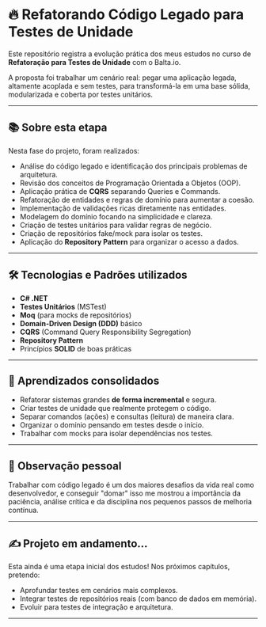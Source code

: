 # 🔥 Refatorando Código Legado para Testes de Unidade

Este repositório registra a evolução prática dos meus estudos no curso de **Refatoração para Testes de Unidade** com o Balta.io.

A proposta foi trabalhar um cenário real: pegar uma aplicação legada, altamente acoplada e sem testes, para transformá-la em uma base sólida, modularizada e coberta por testes unitários.

---

## 📚 Sobre esta etapa

Nesta fase do projeto, foram realizados:

- Análise do código legado e identificação dos principais problemas de arquitetura.
- Revisão dos conceitos de Programação Orientada a Objetos (OOP).
- Aplicação prática de **CQRS** separando Queries e Commands.
- Refatoração de entidades e regras de domínio para aumentar a coesão.
- Implementação de validações ricas diretamente nas entidades.
- Modelagem do domínio focando na simplicidade e clareza.
- Criação de testes unitários para validar regras de negócio.
- Criação de repositórios fake/mock para isolar os testes.
- Aplicação do **Repository Pattern** para organizar o acesso a dados.

---

## 🛠️ Tecnologias e Padrões utilizados

- **C# .NET**
- **Testes Unitários** (MSTest)
- **Moq** (para mocks de repositórios)
- **Domain-Driven Design (DDD)** básico
- **CQRS** (Command Query Responsibility Segregation)
- **Repository Pattern**
- Princípios **SOLID** de boas práticas

---

## 🚀 Aprendizados consolidados

- Refatorar sistemas grandes **de forma incremental** e segura.
- Criar testes de unidade que realmente protegem o código.
- Separar comandos (ações) e consultas (leitura) de maneira clara.
- Organizar o domínio pensando em testes desde o início.
- Trabalhar com mocks para isolar dependências nos testes.

---

## 💬 Observação pessoal

Trabalhar com código legado é um dos maiores desafios da vida real como desenvolvedor, e conseguir "domar" isso me mostrou a importância da paciência, análise crítica e da disciplina nos pequenos passos de melhoria contínua.

---

## ✍️ Projeto em andamento...

Esta ainda é uma etapa inicial dos estudos! Nos próximos capítulos, pretendo:

- Aprofundar testes em cenários mais complexos.
- Integrar testes de repositórios reais (com banco de dados em memória).
- Evoluir para testes de integração e arquitetura.

---
